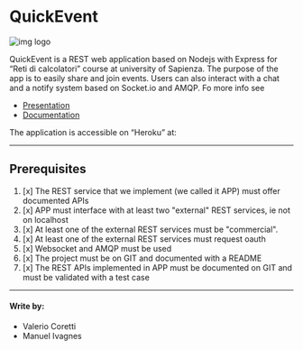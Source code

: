 # QuickEvent
![img logo](http://i65.tinypic.com/mc7mg1.jpg)

QuickEvent is a REST web application based on Nodejs with Express for “Reti di calcolatori” course at university of Sapienza.
The purpose of the app is to easily share and join events.
Users can also interact with a chat and a notify system based on Socket.io and AMQP. Fo more info see

- [Presentation]()
- [Documentation](https://github.com/RC-ivagnescoretti/QuickEvent/blob/master/Documentation.md)

The application is accessible on “Heroku” at:

***

## Prerequisites

1. [x] The REST service that we implement (we called it APP) must offer documented APIs
2. [x] APP must interface with at least two "external" REST services, ie not on localhost
3. [x] At least one of the external REST services must be "commercial".
4. [x] At least one of the external REST services must request oauth
5. [x] Websocket and AMQP must be used
6. [x] The project must be on GIT and documented with a README
7. [x] The REST APIs implemented in APP must be documented on GIT and must be validated with a test case
***

#### Write by:
- Valerio Coretti
- Manuel Ivagnes

